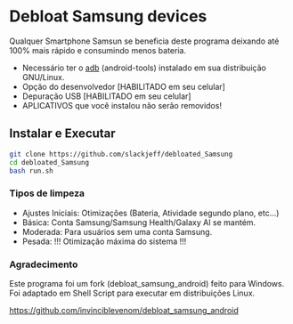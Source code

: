 # Debloat Samsung devices

Qualquer Smartphone Samsun se beneficia deste programa deixando até 100% mais rápido e consumindo menos bateria.

* Necessário ter o [adb](https://developer.android.com/tools/adb) (android-tools) instalado em sua distribuição GNU/Linux.
* Opção do desenvolvedor [HABILITADO em seu celular]
* Depuração USB [HABILITADO em seu celular]
* APLICATIVOS que você instalou não serão removidos!

## Instalar e Executar

```bash
git clone https://github.com/slackjeff/debloated_Samsung
cd debloated_Samsung
bash run.sh
```

### Tipos de limpeza

* Ajustes Iniciais: Otimizações (Bateria, Atividade segundo plano, etc...)
* Básica: Conta Samsung/Samsung Health/Galaxy AI se mantém.
* Moderada: Para usuários sem uma conta Samsung.
* Pesada: !!! Otimização máxima do sistema !!!

### Agradecimento

Este programa foi um fork (debloat_samsung_android) feito para Windows. Foi adaptado em Shell Script para executar em distribuições Linux.

<https://github.com/invinciblevenom/debloat_samsung_android>
